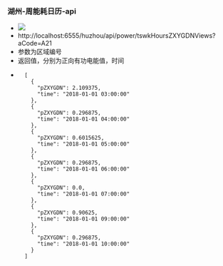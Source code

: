 ### 湖州-周能耗日历-api

* ![](http://ww1.sinaimg.cn/large/9c634495ly1fn4k30ke11j20o20gdq9c.jpg)
* http://localhost:6555/huzhou/api/power/tswkHoursZXYGDNViews?aCode=A21
* 参数为区域编号
* 返回值，分别为正向有功电能值，时间
* 
        [
          {
            "pZXYGDN": 2.109375,
            "time": "2018-01-01 03:00:00"
          },
          {
            "pZXYGDN": 0.296875,
            "time": "2018-01-01 04:00:00"
          },
          {
            "pZXYGDN": 0.6015625,
            "time": "2018-01-01 05:00:00"
          },
          {
            "pZXYGDN": 0.296875,
            "time": "2018-01-01 06:00:00"
          },
          {
            "pZXYGDN": 0.0,
            "time": "2018-01-01 07:00:00"
          },
          {
            "pZXYGDN": 0.90625,
            "time": "2018-01-01 09:00:00"
          },
          {
            "pZXYGDN": 0.296875,
            "time": "2018-01-01 10:00:00"
          }
        ]